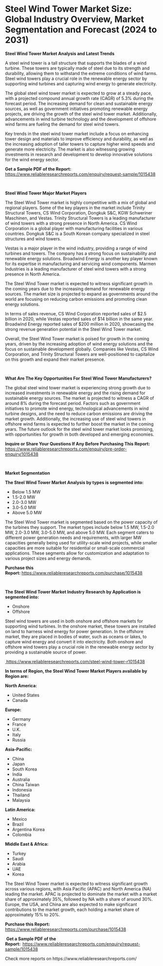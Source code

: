 <p><h1>Steel Wind Tower Market Size: Global Industry Overview, Market Segmentation and Forecast (2024 to 2031)</h1></p><p><strong>Steel Wind Tower Market Analysis and Latest Trends</strong></p>
<p><p>A steel wind tower is a tall structure that supports the blades of a wind turbine. These towers are typically made of steel due to its strength and durability, allowing them to withstand the extreme conditions of wind farms. Steel wind towers play a crucial role in the renewable energy sector by supporting wind turbines and capturing wind energy to generate electricity.</p><p>The global steel wind tower market is expected to grow at a steady pace, with a projected compound annual growth rate (CAGR) of 5.3% during the forecast period. The increasing demand for clean and sustainable energy sources, as well as government initiatives promoting renewable energy projects, are driving the growth of the steel wind tower market. Additionally, advancements in wind turbine technology and the development of offshore wind farms are fueling the demand for steel wind towers.</p><p>Key trends in the steel wind tower market include a focus on enhancing tower design and materials to improve efficiency and durability, as well as the increasing adoption of taller towers to capture higher wind speeds and generate more electricity. The market is also witnessing growing investments in research and development to develop innovative solutions for the wind energy sector.</p></p>
<p><strong>Get a Sample PDF of the Report:&nbsp;</strong> <a href="https://www.reliableresearchreports.com/enquiry/request-sample/1015438">https://www.reliableresearchreports.com/enquiry/request-sample/1015438</a></p>
<p>&nbsp;</p>
<p><strong>Steel Wind Tower Major Market Players</strong></p>
<p><p>The Steel Wind Tower market is highly competitive with a mix of global and regional players. Some of the key players in the market include Trinity Structural Towers, CS Wind Corporation, Dongkuk S&C, KGW Schweriner Maschinen, and Vestas. Trinity Structural Towers is a leading manufacturer of wind towers with a strong presence in North America. CS Wind Corporation is a global player with manufacturing facilities in various countries. Dongkuk S&C is a South Korean company specialized in steel structures and wind towers.</p><p>Vestas is a major player in the wind industry, providing a range of wind turbines and towers. The company has a strong focus on sustainability and renewable energy solutions. Broadwind Energy is another key player known for its expertise in manufacturing and servicing wind components. Marmen Industries is a leading manufacturer of steel wind towers with a strong presence in North America.</p><p>The Steel Wind Tower market is expected to witness significant growth in the coming years due to the increasing demand for renewable energy sources. The market size is projected to expand as governments around the world are focusing on reducing carbon emissions and promoting clean energy solutions.</p><p>In terms of sales revenue, CS Wind Corporation reported sales of $2.5 billion in 2020, while Vestas reported sales of $14 billion in the same year. Broadwind Energy reported sales of $200 million in 2020, showcasing the strong revenue generation potential in the Steel Wind Tower market.</p><p>Overall, the Steel Wind Tower market is poised for growth in the coming years, driven by the increasing adoption of wind energy solutions and the focus on sustainable development globally. Companies like Vestas, CS Wind Corporation, and Trinity Structural Towers are well-positioned to capitalize on this growth and expand their market presence.</p></p>
<p>&nbsp;</p>
<p><strong>What Are The Key Opportunities For Steel Wind Tower Manufacturers?</strong></p>
<p><p>The global steel wind tower market is experiencing strong growth due to increased investments in renewable energy and the rising demand for sustainable energy sources. The market is projected to witness a CAGR of around 8% during the forecast period. Factors such as government initiatives to promote wind energy, technological advancements in wind turbine designs, and the need to reduce carbon emissions are driving the market growth. Additionally, the increasing use of steel wind towers in offshore wind farms is expected to further boost the market in the coming years. The future outlook for the steel wind tower market looks promising, with opportunities for growth in both developed and emerging economies.</p></p>
<p><strong>Inquire or Share Your Questions If Any Before Purchasing This Report:</strong> <a href="https://www.reliableresearchreports.com/enquiry/pre-order-enquiry/1015438">https://www.reliableresearchreports.com/enquiry/pre-order-enquiry/1015438</a></p>
<p>&nbsp;</p>
<p><strong>Market Segmentation</strong></p>
<p><strong>The Steel Wind Tower Market Analysis by types is segmented into:</strong></p>
<p><ul><li>Below 1.5 MW</li><li>1.5-2.0 MW</li><li>2.0-3.0 MW</li><li>3.0-5.0 MW</li><li>Above 5.0 MW</li></ul></p>
<p><p>The Steel Wind Tower market is segmented based on the power capacity of the turbines they support. The market types include below 1.5 MW, 1.5-2.0 MW, 2.0-3.0 MW, 3.0-5.0 MW, and above 5.0 MW. Each segment caters to different power generation needs and requirements, with larger MW capacities generally being used for utility-scale wind projects, while smaller capacities are more suitable for residential or small-scale commercial applications. These segments allow for customization and adaptation to various project sizes and energy demands.</p></p>
<p><strong>Purchase this Report:&nbsp;</strong><a href="https://www.reliableresearchreports.com/purchase/1015438">https://www.reliableresearchreports.com/purchase/1015438</a></p>
<p>&nbsp;</p>
<p><strong>The Steel Wind Tower Market Industry Research by Application is segmented into:</strong></p>
<p><ul><li>Onshore</li><li>Offshore</li></ul></p>
<p><p>Steel wind towers are used in both onshore and offshore markets for supporting wind turbines. In the onshore market, these towers are installed on land to harness wind energy for power generation. In the offshore market, they are placed in bodies of water, such as oceans or lakes, to capture wind energy and convert it into electricity. Both onshore and offshore wind towers play a crucial role in the renewable energy sector by providing a sustainable source of power.</p></p>
<p><a href="https://www.reliableresearchreports.com/steel-wind-tower-r1015438">&nbsp;https://www.reliableresearchreports.com/steel-wind-tower-r1015438</a></p>
<p><strong>In terms of Region, the Steel Wind Tower Market Players available by Region are:</strong></p>
<p>
    <p> <strong> North America: </strong>
        <ul>
            <li>United States</li>
            <li>Canada</li>
        </ul>
        </p> 
    <p> <strong> Europe: </strong>
        <ul>
            <li>Germany</li>
            <li>France</li>
            <li>U.K.</li>
            <li>Italy</li>
            <li>Russia</li>
        </ul>
        </p> 
    <p> <strong> Asia-Pacific: </strong>
        <ul>
            <li>China</li>
            <li>Japan</li>
            <li>South Korea</li>
            <li>India</li>
            <li>Australia</li>
            <li>China Taiwan</li>
            <li>Indonesia</li>
            <li>Thailand</li>
            <li>Malaysia</li>
        </ul>
        </p> 
    <p> <strong> Latin America: </strong>
        <ul>
            <li>Mexico</li>
            <li>Brazil</li>
            <li>Argentina Korea</li>
            <li>Colombia</li>
        </ul>
        </p> 
    <p> <strong> Middle East & Africa: </strong>
        <ul>
            <li>Turkey</li>
            <li>Saudi</li>
            <li>Arabia</li>
            <li>UAE</li>
            <li>Korea</li>
        </ul>
    </p>
    </p>
<p><p>The Steel Wind Tower market is expected to witness significant growth across various regions, with Asia Pacific (APAC) and North America (NA) leading the market. APAC is projected to dominate the market with a market share of approximately 35%, followed by NA with a share of around 30%. Europe, the USA, and China are also expected to make significant contributions to the market growth, each holding a market share of approximately 15% to 20%.</p></p>
<p><strong>Purchase this Report: </strong><a href="https://www.reliableresearchreports.com/purchase/1015438">https://www.reliableresearchreports.com/purchase/1015438</a></p>
<p>&nbsp;<strong>Get a Sample PDF of the Report:&nbsp;&nbsp;</strong><a href="https://www.reliableresearchreports.com/enquiry/request-sample/1015438">https://www.reliableresearchreports.com/enquiry/request-sample/1015438</a></p>
<p><strong></strong></p>
<p>Check more reports on https://www.reliableresearchreports.com/</p>